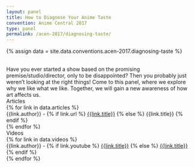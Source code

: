 ```yaml
---
layout: panel
title: How to Diagnose Your Anime Taste
convention: Anime Central 2017
type: panel
permalink: /acen-2017/diagnosing-taste/
---
```


{% assign data = site.data.conventions.acen-2017.diagnosing-taste %}

<div class="panel-description">
<br/>
  Have you ever started a show based on the promising premise/studio/director, only to be disappointed? Then you probably just weren’t looking at the right things! Come to this panel, where we explore why we like what we like. Together, we will gain a new awareness of how art affects us.
</div>

<div class="manga-header"> Articles </div>
{% for link in data.articles %}
  <div class="manga-link">
    {{link.author}} -
    {% if link.url %}
      <a href="{{link.url}}" target="_blank">{{link.title}}</a>
    {% else %}
      <span>{{link.title}}</span>
    {% endif %}
  </div>
{% endfor %}
<div class="manga-header"> Videos </div>
{% for link in data.videos %}
  <div class="manga-link">
    {{link.author}} -
    {% if link.youtube %}
      <a href="https://youtu.be/{{link.youtube}}" target="_blank">{{link.title}}</a>
    {% else %}
      <a href="{{link.url}}" target="_blank">{{link.title}}</a>
    {% endif %}
  </div>
{% endfor %}
